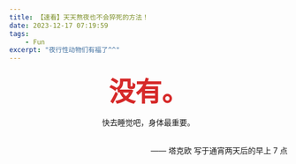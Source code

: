 ```yaml
---
title: 【速看】天天熬夜也不会猝死的方法！
date: 2023-12-17 07:19:59
tags:
	- Fun
excerpt: "夜行性动物们有福了^^"
---
```


**<center><font color=#D62929 size=50px>没有。</font></center>**

<center>快去睡觉吧，身体最重要。</center>
<br />
<p align="right">—— 塔克欧 写于通宵两天后的早上 7 点</p>
